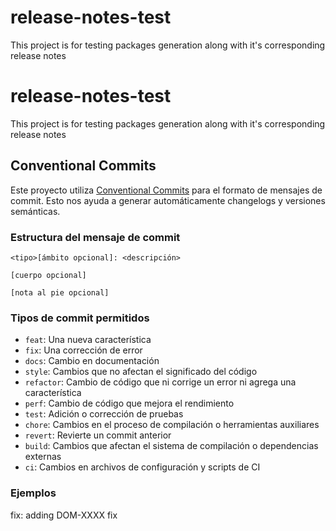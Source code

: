 # release-notes-test
This project is for testing packages generation along with it's corresponding release notes

# release-notes-test
This project is for testing packages generation along with it's corresponding release notes

## Conventional Commits

Este proyecto utiliza [Conventional Commits](https://www.conventionalcommits.org/) para el formato de mensajes de commit. Esto nos ayuda a generar automáticamente changelogs y versiones semánticas.

### Estructura del mensaje de commit
```
<tipo>[ámbito opcional]: <descripción>

[cuerpo opcional]

[nota al pie opcional]
```

### Tipos de commit permitidos

- `feat`: Una nueva característica
- `fix`: Una corrección de error
- `docs`: Cambio en documentación
- `style`: Cambios que no afectan el significado del código
- `refactor`: Cambio de código que ni corrige un error ni agrega una característica
- `perf`: Cambio de código que mejora el rendimiento
- `test`: Adición o corrección de pruebas
- `chore`: Cambios en el proceso de compilación o herramientas auxiliares
- `revert`: Revierte un commit anterior
- `build`: Cambios que afectan el sistema de compilación o dependencias externas
- `ci`: Cambios en archivos de configuración y scripts de CI

### Ejemplos
fix: adding DOM-XXXX fix
